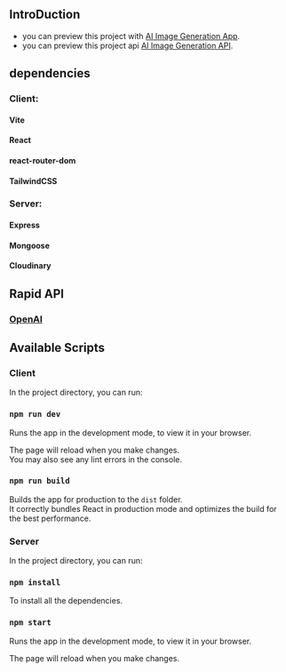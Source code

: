 ## IntroDuction

- you can preview this project with [AI Image Generation App](https://project-ai-image-generation-app.netlify.app/).
- you can preview this project api [AI Image Generation API](https://dall-e-app-a01o.onrender.com/).

## dependencies

### Client:

#### Vite

#### React

#### react-router-dom

#### TailwindCSS

### Server:

#### Express

#### Mongoose

#### Cloudinary

## Rapid API

### [OpenAI](https://rapidapi.com/openai-api-openai-api-default/api/openai80/)

## Available Scripts

### Client

In the project directory, you can run:

### `npm run dev`

Runs the app in the development mode, to view it in your browser.

The page will reload when you make changes.\
You may also see any lint errors in the console.

### `npm run build`

Builds the app for production to the `dist` folder.\
It correctly bundles React in production mode and optimizes the build for the best performance.

### Server

In the project directory, you can run:

### `npm install`

To install all the dependencies.

### `npm start`

Runs the app in the development mode, to view it in your browser.

The page will reload when you make changes.
